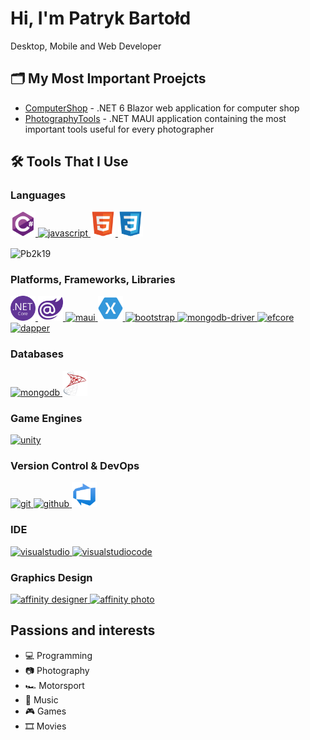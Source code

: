 # Hi, I'm Patryk Bartołd
<p align="left"> Desktop, Mobile and Web Developer</p>

## 🗂️ My Most Important Proejcts
* [ComputerShop](https://github.com/Pb2k19/ComputerShop) - .NET 6 Blazor web application for computer shop
* [PhotographyTools](https://github.com/Pb2k19/PhotographyTools) - .NET MAUI application containing the most important tools useful for every photographer

## 🛠 Tools That I Use
### Languages
<p align="left" margin-left="15">
<a href="https://learn.microsoft.com/en-us/dotnet/csharp/" target="_blank" rel="noreferrer"> <img src="https://raw.githubusercontent.com/devicons/devicon/master/icons/csharp/csharp-original.svg" alt="csharp" width="40"/> </a> 
<a href="https://developer.mozilla.org/en-US/docs/Web/JavaScript" target="_blank" rel="noreferrer"> <img src="https://upload.wikimedia.org/wikipedia/commons/9/99/Unofficial_JavaScript_logo_2.svg" alt="javascript" width="40" heigth="40"/> </a> 
<a href="https://developer.mozilla.org/en-US/docs/Web/HTML" target="_blank" rel="noreferrer"> <img src="https://github.com/devicons/devicon/blob/master/icons/html5/html5-original.svg" alt="html5" width="40" heigth="40"/> </a> 
<a href="https://developer.mozilla.org/en-US/docs/Web/CSS" target="_blank" rel="noreferrer"> <img src="https://raw.githubusercontent.com/devicons/devicon/master/icons/css3/css3-original.svg" alt="css" width="40" heigth="40"/> </a> 
</p>

<img align="center" src="https://github-readme-stats.vercel.app/api/top-langs?username=Pb2k19&show_icons=true&locale=en&layout=compact&theme=dracula" alt="Pb2k19" />

### Platforms, Frameworks, Libraries
<p align="left">
<a href="https://dotnet.microsoft.com/" target="_blank" rel="noreferrer"> <img src="https://raw.githubusercontent.com/devicons/devicon/master/icons/dotnetcore/dotnetcore-original.svg" alt="dotnet" width="40" heigth="40"/> </a>
<a href="https://learn.microsoft.com/en-us/aspnet/core/blazor" target="_blank" rel="noreferrer"> <img src="https://raw.githubusercontent.com/devicons/devicon/master/icons/blazor/blazor-original.svg" alt="blazor" width="40" heigth="40"/> </a>
<a href="https://learn.microsoft.com/en-us/dotnet/maui/what-is-maui?view=net-maui-8.0" target="_blank" rel="noreferrer"> <img src="https://techcommunity.microsoft.com/t5/image/serverpage/image-id/420301iC98A0569F912BC06/image-size/large?v=v2&px=999" alt="maui" width="75" heigth="40"/> </a>
<a href="https://dotnet.microsoft.com/apps/xamarin" target="_blank" rel="noreferrer"> <img src="https://raw.githubusercontent.com/devicons/devicon/master/icons/xamarin/xamarin-original.svg" alt="xamarin" width="40" heigth="40"/> </a>
<a href="https://getbootstrap.com" target="_blank" rel="noreferrer"> <img src="https://upload.wikimedia.org/wikipedia/commons/b/b2/Bootstrap_logo.svg" alt="bootstrap" width="50" heigth="40"/> </a>
<a href="https://www.mongodb.com/docs/drivers/csharp/current/" target="_blank" rel="noreferrer"> <img src="https://upload.wikimedia.org/wikipedia/commons/0/00/Mongodb-svgrepo-com.svg" alt="mongodb-driver" width="40" heigth="40"/> </a>
<a href="https://learn.microsoft.com/pl-pl/ef/core/" target="_blank" rel="noreferrer"> <img src="https://learn.microsoft.com/pl-pl/ef/core/what-is-new/ef-core-8.0/ef8.png" alt="efcore" width="75" heigth="40"/> </a>
<a href="https://github.com/DapperLib/Dapper" target="_blank" rel="noreferrer"> <img src="https://repository-images.githubusercontent.com/1613345/9d4ed380-a8e8-11eb-9f21-c8c87b0f4275" alt="dapper" width="60" heigth="40"/> </a>
</p>

### Databases
<p align="left">
<a href="https://www.mongodb.com/" target="_blank" rel="noreferrer"> <img src="https://upload.wikimedia.org/wikipedia/commons/0/00/Mongodb-svgrepo-com.svg" alt="mongodb" width="40" heigth="40"/> </a> 
<a href="https://www.microsoft.com/en/sql-server/sql-server-downloads" target="_blank" rel="noreferrer"> <img src="https://github.com/devicons/devicon/blob/master/icons/microsoftsqlserver/microsoftsqlserver-original.svg" alt="mssql" width="40" heigth="40"/> </a> 
</p>

### Game Engines
<p align="left">
<a href="https://unity.com/" target="_blank" rel="noreferrer"> <img src="https://upload.wikimedia.org/wikipedia/commons/5/55/Unity3D_Logo.jpg" alt="unity" width="75" heigth="40"/> </a> 
</p>

### Version Control & DevOps
<p align="left">
<a href="https://git-scm.com/" target="_blank" rel="noreferrer"> <img src="https://git-scm.com/images/logos/downloads/Git-Icon-1788C.svg" alt="git" width="40" heigth="40"/> </a>
<a href="https://github.com/" target="_blank" rel="noreferrer"> <img src="https://github.githubassets.com/assets/GitHub-Mark-ea2971cee799.png" alt="github" width="40" heigth="40"/> </a>
<a href="https://azure.microsoft.com/pl-pl/products/devops" target="_blank" rel="noreferrer"> <img src="https://raw.githubusercontent.com/devicons/devicon/master/icons/azuredevops/azuredevops-original.svg" alt="azure" width="40" heigth="40"/> </a> 
</p>

### IDE
<p align="left">
<a href="https://visualstudio.microsoft.com" target="_blank" rel="noreferrer"> <img src="https://upload.wikimedia.org/wikipedia/commons/5/59/Visual_Studio_Icon_2019.svg" alt="visualstudio" width="40" heigth="40"/> </a>
<a href="https://code.visualstudio.com" target="_blank" rel="noreferrer"> <img src="https://upload.wikimedia.org/wikipedia/commons/9/9a/Visual_Studio_Code_1.35_icon.svg" alt="visualstudiocode" width="40" heigth="40"/> </a>
</p>

### Graphics Design
<p align="left">
<a href="https://affinity.serif.com/en-gb/designer/" target="_blank" rel="noreferrer"> <img src="https://upload.wikimedia.org/wikipedia/commons/3/3c/Affinity_Designer_2-logo.svg" alt="affinity designer" width="40" heigth="40"/> </a>
<a href="https://affinity.serif.com/en-gb/photo/" target="_blank" rel="noreferrer"> <img src="https://upload.wikimedia.org/wikipedia/commons/f/f5/Affinity_Photo_V2_icon.svg" alt="affinity photo" width="40" heigth="40"/> </a>
</p>

## Passions and interests
* 💻 Programming
* 📷 Photography
* 🏎️ Motorsport
* 🎵 Music
* 🎮 Games
* 🎞 Movies


<!--
**Pb2k19/Pb2k19** is a ✨ _special_ ✨ repository because its `README.md` (this file) appears on your GitHub profile.

Here are some ideas to get you started:

- 🔭 I’m currently working on ...
- 🌱 I’m currently learning ...
- 👯 I’m looking to collaborate on ...
- 🤔 I’m looking for help with ...
- 💬 Ask me about ...
- 📫 How to reach me: ...
- 😄 Pronouns: ...
- ⚡ Fun fact: ...
-->
